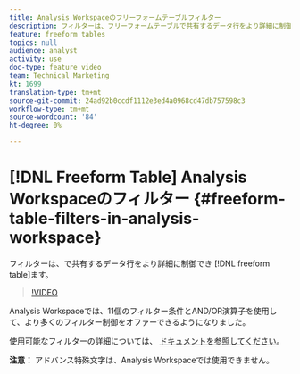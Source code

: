 ```yaml
---
title: Analysis Workspaceのフリーフォームテーブルフィルター
description: フィルターは、フリーフォームテーブルで共有するデータ行をより詳細に制御できます。
feature: freeform tables
topics: null
audience: analyst
activity: use
doc-type: feature video
team: Technical Marketing
kt: 1699
translation-type: tm+mt
source-git-commit: 24ad92b0ccdf1112e3ed4a0968cd47db757598c3
workflow-type: tm+mt
source-wordcount: '84'
ht-degree: 0%

---
```



# [!DNL Freeform Table] Analysis Workspaceのフィルター {#freeform-table-filters-in-analysis-workspace}

フィルターは、で共有するデータ行をより詳細に制御でき [!DNL freeform table]ます。

>[!VIDEO](https://video.tv.adobe.com/v/23232/?quality=12)

Analysis Workspaceでは、11個のフィルター条件とAND/OR演算子を使用して、より多くのフィルター制御をオファーできるようになりました。

使用可能なフィルターの詳細については、 [ドキュメントを参照してください](https://marketing.adobe.com/resources/help/en_US/analytics/analysis-workspace/pagination_filtering_sorting.html)。

**注意：** アドバンス特殊文字は、Analysis Workspaceでは使用できません。
